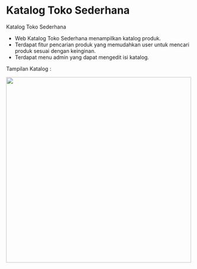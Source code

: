 # Katalog Toko Sederhana
<p>Katalog Toko Sederhana</p>

- Web Katalog Toko Sederhana menampilkan katalog produk. 
- Terdapat fitur pencarian produk yang memudahkan user untuk mencari produk sesuai dengan keinginan. 
- Terdapat menu admin yang dapat mengedit isi katalog.

Tampilan Katalog :
<br>

<img height="500cm" src="https://user-images.githubusercontent.com/74144537/173869710-4abbef12-43e1-4151-9fe1-155e4223b91b.png"/>
